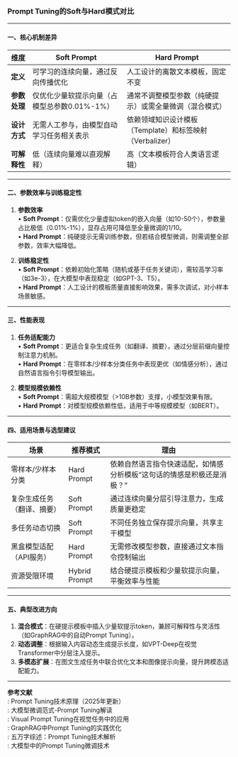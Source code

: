 
### Prompt Tuning的Soft与Hard模式对比

---

#### **一、核心机制差异**
| **维度**     | **Soft Prompt**                              | **Hard Prompt**                                          |
| ------------ | -------------------------------------------- | -------------------------------------------------------- |
| **定义**     | 可学习的连续向量，通过反向传播优化           | 人工设计的离散文本模板，固定不变                         |
| **参数处理** | 仅优化少量软提示向量（占模型总参数0.01%-1%） | 通常不调整模型参数（纯硬提示）或需全量微调（混合模式）   |
| **设计方式** | 无需人工参与，由模型自动学习任务相关表示     | 依赖领域知识设计模板（Template）和标签映射（Verbalizer） |
| **可解释性** | 低（连续向量难以直观解释）                   | 高（文本模板符合人类语言逻辑）                           |

---

#### **二、参数效率与训练稳定性**
1. **参数效率**  
   • **Soft Prompt**：仅需优化少量虚拟token的嵌入向量（如10-50个），参数量占比极低（0.01%-1%），显存占用可降低至全量微调的1/10。  
   • **Hard Prompt**：纯硬提示无需训练参数，但若结合模型微调，则需调整全部参数，效率大幅降低。

2. **训练稳定性**  
   • **Soft Prompt**：依赖初始化策略（随机或基于任务关键词），需较高学习率（如3e-3），在大模型中表现稳定（如GPT-3、T5）。  
   • **Hard Prompt**：人工设计的模板质量直接影响效果，需多次调试，对小样本场景敏感。

---

#### **三、性能表现**
1. **任务适配能力**  
   • **Soft Prompt**：更适合复杂生成任务（如翻译、摘要），通过分层前缀向量控制注意力机制。  
   • **Hard Prompt**：在零样本/少样本分类任务中表现更优（如情感分析），通过自然语言指令引导模型输出。

2. **模型规模依赖性**  
   • **Soft Prompt**：需超大规模模型（>10B参数）支撑，小模型效果有限。  
   • **Hard Prompt**：对模型规模依赖性低，适用于中等规模模型（如BERT）。

---

#### **四、适用场景与选型建议**
| **场景**                   | **推荐模式**  | **理由**                                                     |
| -------------------------- | ------------- | ------------------------------------------------------------ |
| 零样本/少样本分类          | Hard Prompt   | 依赖自然语言指令快速适配，如情感分析模板“这句话的情感是积极还是消极？” |
| 复杂生成任务（翻译、摘要） | Soft Prompt   | 通过连续向量分层引导注意力，生成质量更稳定                   |
| 多任务动态切换             | Soft Prompt   | 不同任务独立保存提示向量，共享主干模型                       |
| 黑盒模型适配（API服务）    | Hard Prompt   | 无需修改模型参数，直接通过文本指令控制输出                   |
| 资源受限环境               | Hybrid Prompt | 结合硬提示模板和少量软提示向量，平衡效率与性能               |

---

#### **五、典型改进方向**
1. **混合模式**：在硬提示模板中插入少量软提示token，兼顾可解释性与灵活性（如GraphRAG中的自动Prompt Tuning）。  
2. **动态调整**：根据输入内容动态生成提示长度，如VPT-Deep在视觉Transformer中分层注入提示。  
3. **多模态扩展**：在图文生成任务中联合优化文本和图像提示向量，提升跨模态适配能力。

---

**参考文献**  
: Prompt Tuning技术原理（2025年更新）  
: 大模型微调范式-Prompt Tuning解读  
: Visual Prompt Tuning在视觉任务中的应用  
: GraphRAG中Prompt Tuning的实践优化  
: 五万字综述：Prompt Tuning技术解析  
: 大模型中的Prompt Tuning微调技术
